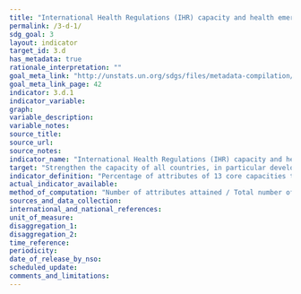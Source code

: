 ```yaml
---
title: "International Health Regulations (IHR) capacity and health emergency preparedness"
permalink: /3-d-1/
sdg_goal: 3
layout: indicator
target_id: 3.d
has_metadata: true
rationale_interpretation: ""
goal_meta_link: "http://unstats.un.org/sdgs/files/metadata-compilation/Metadata-Goal-3.pdf"
goal_meta_link_page: 42
indicator: 3.d.1
indicator_variable: 
graph: 
variable_description: 
variable_notes: 
source_title: 
source_url: 
source_notes: 
indicator_name: "International Health Regulations (IHR) capacity and health emergency preparedness"
target: "Strengthen the capacity of all countries, in particular developing countries, for early warning, risk reduction and management of national and global health risks."
indicator_definition: "Percentage of attributes of 13 core capacities that have been attained at a specific point in time. The 13 core capacities are: (1) National legislation, policy and financing; (2) Coordination and National Focal Point communications; (3) Surveillance; (4) Response; (5) Preparedness; (6) Risk communication; (7) Human resources; (8) Laboratory; (9) Points of entry; (10) Zoonotic events; (11) Food safety; (12) Chemical events; (13) Radionuclear emergencies."
actual_indicator_available: 
method_of_computation: "Number of attributes attained / Total number of attributes \nMethod of measurement \nt Based on a set of attributes of 13 core capacities from a standard WHO instrument."
sources_and_data_collection: 
international_and_national_references: 
unit_of_measure: 
disaggregation_1: 
disaggregation_2: 
time_reference: 
periodicity: 
date_of_release_by_nso: 
scheduled_update: 
comments_and_limitations: 
---
```


